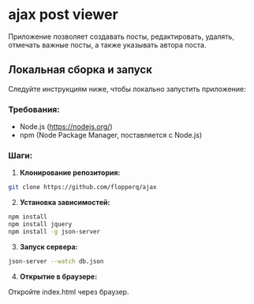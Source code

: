 # ajax post viewer
Приложение позволяет создавать посты, редактировать, удалять, отмечать важные посты, а также указывать автора поста.

## Локальная сборка и запуск
Следуйте инструкциям ниже, чтобы локально запустить приложение:
### Требования:
- Node.js (https://nodejs.org/)
- npm (Node Package Manager, поставляется с Node.js)
### Шаги:
1) **Клонирование репозитория:**
```bash
git clone https://github.com/flopperq/ajax
```
2) **Установка зависимостей:**
```bash
npm install
npm install jquery
npm install -g json-server
```
3) **Запуск сервера:**
```bash
json-server --watch db.json
```
4) **Открытие в браузере:**

Откройте index.html через браузер.
